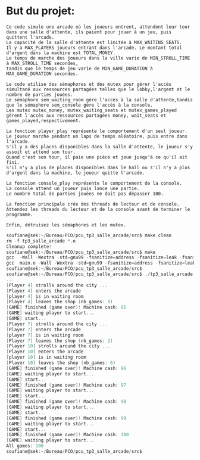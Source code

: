 # But du projet:

    Ce code simule une arcade où les joueurs entrent, attendent leur tour dans une salle d'attente, ils paient pour jouer à un jeu, puis quittent l'arcade.
    La capacité de la salle d'attente est limitée à MAX_WAITING_SEATS.
    Il y a MAX_PLAYERS joueurs entrant dans l'arcade. Le montant total d'argent dans la machine est TOTAL_MONEY.
    Le temps de marche des joueurs dans la ville varie de MIN_STROLL_TIME à MAX_STROLL_TIME secondes,
    tandis que le temps de jeu varie de MIN_GAME_DURATION à MAX_GAME_DURATION secondes.

    Le code utilise des sémaphores et des mutex pour gérer l'accès simultané aux ressources partagées telles que le lobby,l'argent et le nombre de parties jouées.
    Le sémaphore sem_waiting_room gère l'accès à la salle d'attente,tandis que le sémaphore sem_console gère l'accès à la console.
    Les mutex mutex_money, mutex_waiting_seats et mutex_games_played gèrent l'accès aux ressources partagées money, wait_seats et games_played,respectivement.

    La fonction player_play représente le comportement d'un seul joueur.
    Le joueur marche pendant un laps de temps aléatoire, puis entre dans l'arcade.
    S'il y a des places disponibles dans la salle d'attente, le joueur s'y assoit et attend son tour.
    Quand c'est son tour, il paie une pièce et joue jusqu'à ce qu'il ait fini.
    S'il n'y a plus de places disponibles dans le hall ou s'il n'y a plus d'argent dans la machine, le joueur quitte l'arcade.

    La fonction console_play représente le comportement de la console.
    La console attend un joueur puis lance une partie.
    Le nombre total de parties jouées ne doit pas dépasser 100.

    La fonction principale crée des threads de lecteur et de console.
    Attendez les threads du lecteur et de la console avant de terminer le programme.

    Enfin, détruisez les sémaphores et les mutex.

```c
soufiane@sek:~/Bureau/PCO/pcu_tp3_salle_arcade/src$ make clean
rm -f tp3_salle_arcade *.o
Cleanup complete!
soufiane@sek:~/Bureau/PCO/pcu_tp3_salle_arcade/src$ make
gcc  -Wall -Wextra -std=gnu99 -fsanitize=address -fsanitize=leak -fsanitize=undefined   -c -o main.o main.c
gcc  main.o -Wall -Wextra -std=gnu99 -fsanitize=address -fsanitize=leak -fsanitize=undefined -o tp3_salle_arcade -lpthread
soufiane@sek:~/Bureau/PCO/pcu_tp3_salle_arcade/src$ 
soufiane@sek:~/Bureau/PCO/pcu_tp3_salle_arcade/src$ ./tp3_salle_arcade 20
...
[Player 4] strolls around the city ...
[Player 4] enters the arcade
[player 4] is in waiting room
[Player 4] leaves the shop (nb_games: 8)
[GAME] finished (game over)! Machine cash: 95
[GAME] waiting player to start...
[GAME] start...
[Player 7] strolls around the city ...
[Player 7] enters the arcade
[player 7] is in waiting room
[Player 7] leaves the shop (nb_games: 2)
[Player 10] strolls around the city ...
[Player 10] enters the arcade
[player 10] is in waiting room
[Player 10] leaves the shop (nb_games: 6)
[GAME] finished (game over)! Machine cash: 96
[GAME] waiting player to start...
[GAME] start...
[GAME] finished (game over)! Machine cash: 97
[GAME] waiting player to start...
[GAME] start...
[GAME] finished (game over)! Machine cash: 98
[GAME] waiting player to start...
[GAME] start...
[GAME] finished (game over)! Machine cash: 99
[GAME] waiting player to start...
[GAME] start...
[GAME] finished (game over)! Machine cash: 100
[GAME] waiting player to start...
All games: 100
soufiane@sek:~/Bureau/PCO/pcu_tp3_salle_arcade/src$ 
```
